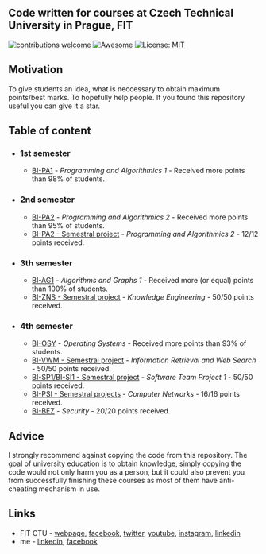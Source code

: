 ## Code written for courses at Czech Technical University in Prague, FIT <br/>
[![contributions welcome](https://img.shields.io/badge/contributions-welcome-brightgreen.svg?style=flat)](https://github.com/dwyl/esta/issues)
[![Awesome](https://awesome.re/badge-flat.svg)](https://awesome.re)
[![License: MIT](https://img.shields.io/badge/License-MIT-green.svg)](https://opensource.org/licenses/MIT)

## Motivation
To give students an idea, what is neccessary to obtain maximum points/best marks. To hopefully help people. If you found this repository useful you can give it a star.

## Table of content
* ### 1st semester
  * [BI-PA1](/PA1) - _Programming and Algorithmics 1_ - Received more points than 98% of students.
  
* ### 2nd semester
  * [BI-PA2](/PA2) - _Programming and Algorithmics 2_ - Received more points than 95% of students.
  * [BI-PA2 - Semestral project](/Recipe_Manager) - _Programming and Algorithmics 2_ - 12/12 points received. 
  
* ### 3th semester
  * [BI-AG1](/AG1) - _Algorithms and Graphs 1_ - Received more (or equal) points than 100% of students.
  * [BI-ZNS - Semestral project](/ZNS) - _Knowledge Engineering_ - 50/50 points received.
  
* ### 4th semester
  * [BI-OSY](/OSY) - _Operating Systems_ - Received more points than 93% of students.
  * [BI-VWM - Semestral project](/FlightsTree) - _Information Retrieval and Web Search_ - 50/50 points received.
  * [BI-SP1/BI-SI1 - Semestral project](/RG) - _Software Team Project 1_ - 50/50 points received.
  * [BI-PSI - Semestral projects](/PSI) - _Computer Networks_ - 16/16 points received.
  * [BI-BEZ](/BEZ) - _Security_ - 20/20 points received.
  
  
  
## Advice
I strongly recommend against copying the code from this repository. The goal of university education is to obtain knowledge, simply copying the code would not only harm you as a person, but it could also prevent you from successfully finishing these courses as most of them have anti-cheating mechanism in use.

## Links
* FIT CTU - [webpage](https://fit.cvut.cz/en), [facebook](https://www.facebook.com/fitcvut/), [twitter](https://twitter.com/fit_ctu?lang=en), [youtube](https://www.youtube.com/user/FITCTU), [instagram](https://www.instagram.com/fit_ctu/), [linkedin](https://www.linkedin.com/school/fit-ctu-in-prague/)
* me - [linkedin](https://www.bit.ly/2Kudpj5), [facebook](https://www.bit.ly/2tHoAeN)
